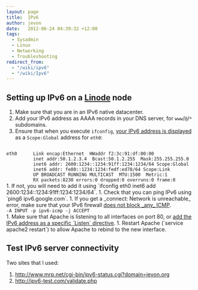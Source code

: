 ```yaml
---
layout: page
title:  IPv6
author: jevon
date:   2012-06-24 04:39:32 +12:00
tags:
  - Sysadmin
  - Linux
  - Networking
  - Troubleshooting
redirect_from:
  - "/wiki/ipv6"
  - "/wiki/Ipv6"
---
```


## Setting up IPv6 on a [Linode](linode.md) node

1. Make sure that you are in an IPv6 native datacenter.
1. Add your IPv6 address as AAAA records in your DNS server, for `www`/`@`/`*` subdomains.
1. Ensure that when you execute `ifconfig`, <a href="https://library.linode.com/networking/ipv6">your IPv6 address is displayed</a> as a `Scope:Global` address for `eth0`:
<code>
eth0      Link encap:Ethernet  HWaddr f2:3c:91:df:00:00
          inet addr:50.1.2.3.4  Bcast:50.1.2.255  Mask:255.255.255.0
          inet6 addr: 2600:1234::1234:91ff:1234:1234/64 Scope:Global
          inet6 addr: fe80::1234:1234:fedf:ed78/64 Scope:Link
          UP BROADCAST RUNNING MULTICAST  MTU:1500  Metric:1
          RX packets:8230 errors:0 dropped:0 overruns:0 frame:0
</code>
1. If not, you will need to add it using `ifconfig eth0 inet6 add 2600:1234::1234:91ff:1234:1234/64`.
1. Check that you can ping IPv6 using `ping6 ipv6.google.com`.
1. If you get a _connect: Network is unreachable_ error, make sure that your IPv6 firewall <a href="http://forums.gentoo.org/viewtopic-t-873409.html">does not block _any_ ICMP</a>.
<code>
-A INPUT -p ipv6-icmp -j ACCEPT
</code>
1. Make sure that Apache is listening to all interfaces on port 80, or <a href="http://httpd.apache.org/docs/2.0/bind.html">add the IPv6 address as a specific `Listen` directive</a>.
1. Restart Apache (`service apache2 restart`) to allow Apache to rebind to the new interface.

## Test IPv6 server connectivity
Two sites that I used:

1. http://www.mrp.net/cgi-bin/ipv6-status.cgi?domain=jevon.org
1. http://ipv6-test.com/validate.php
